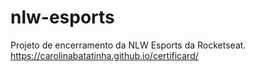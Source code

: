 # nlw-esports
Projeto de encerramento da NLW Esports da Rocketseat. https://carolinabatatinha.github.io/certificard/
